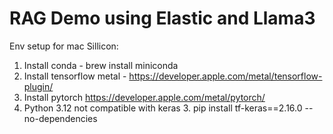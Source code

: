 # RAG Demo using Elastic and Llama3

Env setup for mac Sillicon:

1) Install conda - brew install miniconda
2) Install tensorflow metal - https://developer.apple.com/metal/tensorflow-plugin/
3) Install pytorch  https://developer.apple.com/metal/pytorch/
4) Python 3.12 not compatible with keras 3. pip install tf-keras==2.16.0 --no-dependencies
